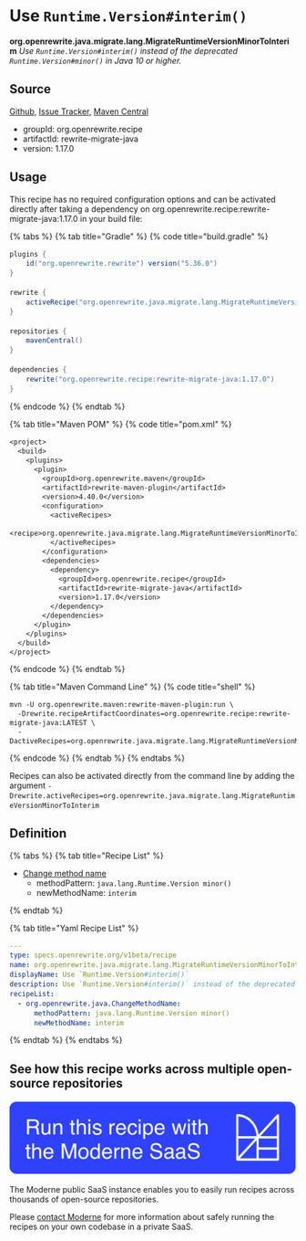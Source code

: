 # Use `Runtime.Version#interim()`

**org.openrewrite.java.migrate.lang.MigrateRuntimeVersionMinorToInterim**
_Use `Runtime.Version#interim()` instead of the deprecated `Runtime.Version#minor()` in Java 10 or higher._

## Source

[Github](https://github.com/openrewrite/rewrite-migrate-java/blob/main/src/main/resources/META-INF/rewrite/java-lang-apis.yml), [Issue Tracker](https://github.com/openrewrite/rewrite-migrate-java/issues), [Maven Central](https://search.maven.org/artifact/org.openrewrite.recipe/rewrite-migrate-java/1.17.0/jar)

* groupId: org.openrewrite.recipe
* artifactId: rewrite-migrate-java
* version: 1.17.0


## Usage

This recipe has no required configuration options and can be activated directly after taking a dependency on org.openrewrite.recipe:rewrite-migrate-java:1.17.0 in your build file:

{% tabs %}
{% tab title="Gradle" %}
{% code title="build.gradle" %}
```groovy
plugins {
    id("org.openrewrite.rewrite") version("5.36.0")
}

rewrite {
    activeRecipe("org.openrewrite.java.migrate.lang.MigrateRuntimeVersionMinorToInterim")
}

repositories {
    mavenCentral()
}

dependencies {
    rewrite("org.openrewrite.recipe:rewrite-migrate-java:1.17.0")
}
```
{% endcode %}
{% endtab %}

{% tab title="Maven POM" %}
{% code title="pom.xml" %}
```markup
<project>
  <build>
    <plugins>
      <plugin>
        <groupId>org.openrewrite.maven</groupId>
        <artifactId>rewrite-maven-plugin</artifactId>
        <version>4.40.0</version>
        <configuration>
          <activeRecipes>
            <recipe>org.openrewrite.java.migrate.lang.MigrateRuntimeVersionMinorToInterim</recipe>
          </activeRecipes>
        </configuration>
        <dependencies>
          <dependency>
            <groupId>org.openrewrite.recipe</groupId>
            <artifactId>rewrite-migrate-java</artifactId>
            <version>1.17.0</version>
          </dependency>
        </dependencies>
      </plugin>
    </plugins>
  </build>
</project>
```
{% endcode %}
{% endtab %}

{% tab title="Maven Command Line" %}
{% code title="shell" %}
```shell
mvn -U org.openrewrite.maven:rewrite-maven-plugin:run \
  -Drewrite.recipeArtifactCoordinates=org.openrewrite.recipe:rewrite-migrate-java:LATEST \
  -DactiveRecipes=org.openrewrite.java.migrate.lang.MigrateRuntimeVersionMinorToInterim
```
{% endcode %}
{% endtab %}
{% endtabs %}

Recipes can also be activated directly from the command line by adding the argument `-Drewrite.activeRecipes=org.openrewrite.java.migrate.lang.MigrateRuntimeVersionMinorToInterim`

## Definition

{% tabs %}
{% tab title="Recipe List" %}
* [Change method name](../../../java/changemethodname.md)
  * methodPattern: `java.lang.Runtime.Version minor()`
  * newMethodName: `interim`

{% endtab %}

{% tab title="Yaml Recipe List" %}
```yaml
---
type: specs.openrewrite.org/v1beta/recipe
name: org.openrewrite.java.migrate.lang.MigrateRuntimeVersionMinorToInterim
displayName: Use `Runtime.Version#interim()`
description: Use `Runtime.Version#interim()` instead of the deprecated `Runtime.Version#minor()` in Java 10 or higher.
recipeList:
  - org.openrewrite.java.ChangeMethodName:
      methodPattern: java.lang.Runtime.Version minor()
      newMethodName: interim

```
{% endtab %}
{% endtabs %}

## See how this recipe works across multiple open-source repositories

[![Moderne Link Image](/.gitbook/assets/ModerneRecipeButton.png)](https://public.moderne.io/recipes/org.openrewrite.java.migrate.lang.MigrateRuntimeVersionMinorToInterim)

The Moderne public SaaS instance enables you to easily run recipes across thousands of open-source repositories.

Please [contact Moderne](https://moderne.io/product) for more information about safely running the recipes on your own codebase in a private SaaS.
